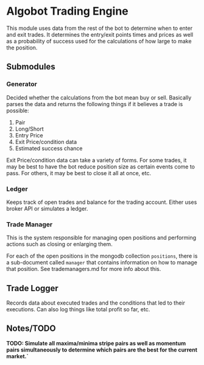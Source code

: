 # Algobot Trading Engine

This module uses data from the rest of the bot to determine when to enter and exit trades.  It determines the entry/exit points times and prices as well as a probability of success used for the calculations of how large to make the position.  

## Submodules

### Generator
Decided whether the calculations from the bot mean buy or sell.  Basically parses the data and returns the following things if it believes a trade is possible:
1. Pair
2. Long/Short
3. Entry Price
4. Exit Price/condition data
5. Estimated success chance
 
Exit Price/condition data can take a variety of forms.  For some trades, it may be best to have the bot reduce position size as certain events come to pass.  For others, it may be best to close it all at once, etc.

### Ledger
Keeps track of open trades and balance for the trading account.  Either uses broker API or simulates a ledger.  

### Trade Manager
This is the system responsible for managing open positions and performing actions such as closing or enlarging them.  

For each of the open positions in the mongodb collection `positions`, there is a sub-document called `manager` that contains information on how to manage that position.  See trademanagers.md for more info about this.

## Trade Logger
Records data about executed trades and the conditions that led to their executions.  Can also log things like total profit so far, etc.

## Notes/TODO
**TODO: Simulate all maxima/minima stripe pairs as well as momentum pairs simultaneously to determine which pairs are the best for the current market.`**
